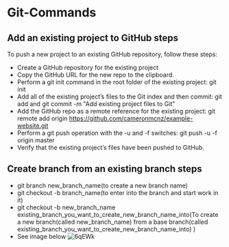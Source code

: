 # Git-Commands
## Add an existing project to GitHub steps
To push a new project to an existing GitHub repository, follow these steps:
- Create a GitHub repository for the existing project
- Copy the GitHub URL for the new repo to the clipboard.
- Perform a git init command in the root folder of the existing project: git init
- Add all of the existing project’s files to the Git index and then commit: git add and git commit -m "Add existing project files to Git"
- Add the GitHub repo as a remote reference for the existing project: git remote add origin https://github.com/cameronmcnz/example-website.git
- Perform a git push operation with the -u and -f switches: git push -u -f origin master
- Verify that the existing project’s files have been pushed to GitHub.



## Create branch from an existing branch steps
- git branch new_branch_name(to create a new branch name)
- git checkout -b branch_name(to enter into the branch and start work in it)
- git checkout -b new_branch_name existing_branch_you_want_to_create_new_branch_name_into(To create a new branch(called new_branch_name) from a base branch(called existing_branch_you_want_to_create_new_branch_name_into) )
- See image below
![6qEWk](https://user-images.githubusercontent.com/12422620/203994571-cb41a334-5ef9-49a2-98bf-a762394670fa.jpeg)
